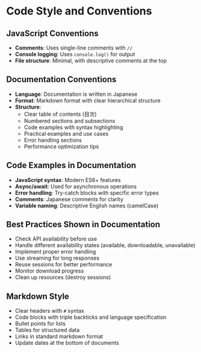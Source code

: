# Code Style and Conventions

## JavaScript Conventions
- **Comments**: Uses single-line comments with `//`
- **Console logging**: Uses `console.log()` for output
- **File structure**: Minimal, with descriptive comments at the top

## Documentation Conventions
- **Language**: Documentation is written in Japanese
- **Format**: Markdown format with clear hierarchical structure
- **Structure**:
  - Clear table of contents (目次)
  - Numbered sections and subsections
  - Code examples with syntax highlighting
  - Practical examples and use cases
  - Error handling sections
  - Performance optimization tips

## Code Examples in Documentation
- **JavaScript syntax**: Modern ES6+ features
- **Async/await**: Used for asynchronous operations
- **Error handling**: Try-catch blocks with specific error types
- **Comments**: Japanese comments for clarity
- **Variable naming**: Descriptive English names (camelCase)

## Best Practices Shown in Documentation
- Check API availability before use
- Handle different availability states (available, downloadable, unavailable)
- Implement proper error handling
- Use streaming for long responses
- Reuse sessions for better performance
- Monitor download progress
- Clean up resources (destroy sessions)

## Markdown Style
- Clear headers with `#` syntax
- Code blocks with triple backticks and language specification
- Bullet points for lists
- Tables for structured data
- Links in standard markdown format
- Update dates at the bottom of documents
